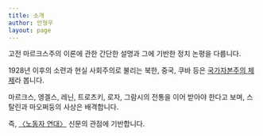 ```yaml
---
title: 소개
author: 안형우
layout: page
---
```


고전 마르크스주의 이론에 관한 간단한 설명과 그에 기반한 정치 논평을 다룹니다.

1928년 이후의 소련과 현실 사회주의로 불리는 북한, 중국, 쿠바 등은 [국가자본주의 체제](https://wspaper.org/article/16999)라 봅니다.

마르크스, 엥겔스, 레닌, 트로츠키, 로자, 그람시의 전통을 이어 받아야 한다고 보며, 스탈린과 마오쩌둥의 사상은 배격합니다.

즉, [〈노동자 연대〉](http://wspaper.org) 신문의 관점에 기반합니다.